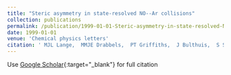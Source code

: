 ```yaml
---
title: "Steric asymmetry in state-resolved NO--Ar collisions"
collection: publications
permalink: /publication/1999-01-01-Steric-asymmetry-in-state-resolved-NO-Ar-collisions
date: 1999-01-01
venue: 'Chemical physics letters'
citation: ' MJL Lange,  MMJE Drabbels,  PT Griffiths,  J Bulthuis,  S Stolte,  JG Snijders, &quot;Steric asymmetry in state-resolved NO--Ar collisions.&quot; Chemical physics letters, 1999.'
---
```

Use [Google Scholar](https://scholar.google.com/scholar?q=Steric+asymmetry+in+state+resolved+NO++Ar+collisions){:target="_blank"} for full citation